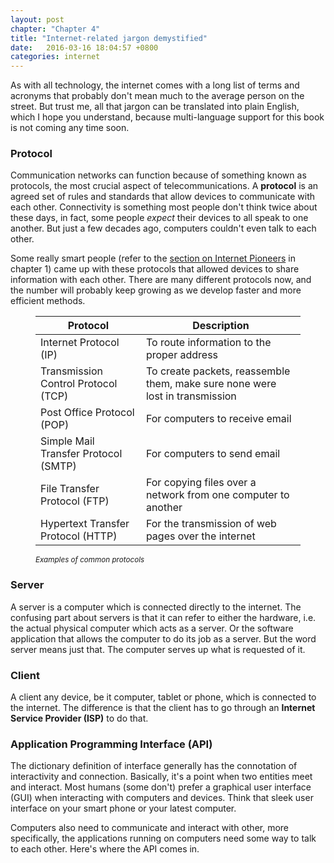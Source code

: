 ```yaml
---
layout: post
chapter: "Chapter 4"
title: "Internet-related jargon demystified"
date:   2016-03-16 18:04:57 +0800
categories: internet
---
```

As with all technology, the internet comes with a long list of terms and acronyms that probably don't mean much to the average person on the street. But trust me, all that jargon can be translated into plain English, which I hope you understand, because multi-language support for this book is not coming any time soon.

### Protocol

Communication networks can function because of something known as protocols, the most crucial aspect of telecommunications. A **protocol** is an agreed set of rules and standards that allow devices to communicate with each other. Connectivity is something most people don't think twice about these days, in fact, some people *expect* their devices to all speak to one another. But just a few decades ago, computers couldn't even talk to each other. 

Some really smart people (refer to the [section on Internet Pioneers](./chapter1.html#the-pioneers-of-the-internet)  in chapter 1) came up with these protocols that allowed devices to share information with each other. There are many different protocols now, and the number will probably keep growing as we develop faster and more efficient methods.

<figure>
    <table class="nomargin">
        <thead>
            <tr>
                <th>Protocol</th>
                <th>Description</th>
            </tr>
        </thead>
        <tbody>
            <tr>
                <td>Internet Protocol (IP)</td>
                <td>To route information to the proper address</td>
            </tr>
            <tr>
                <td>Transmission Control Protocol (TCP)</td>
                <td>To create packets, reassemble them, make sure none were lost in transmission</td>
            </tr>
            <tr>
                <td>Post Office Protocol (POP)</td>
                <td>For computers to receive email</td>
            </tr>
            <tr>
                <td>Simple Mail Transfer Protocol (SMTP)</td>
                <td>For computers to send email</td>
            </tr>
            <tr>
                <td>File Transfer Protocol (FTP)</td>
                <td>For copying files over a network from one computer to another</td>
            </tr>
            <tr>
                <td>Hypertext Transfer Protocol (HTTP)</td>
                <td>For the transmission of web pages over the internet</td>
            </tr>
        </tbody>
    </table>
    <figcaption class="txt-center"><small><em>Examples of common protocols</em></small></figcaption>
</figure>

### Server

A server is a computer which is connected directly to the internet. The confusing part about servers is that it can refer to either the hardware, i.e. the actual physical computer which acts as a server. Or the software application that allows the computer to do its job as a server. But the word server means just that. The computer serves up what is requested of it.

### Client

A client any device, be it computer, tablet or phone, which is connected to the internet. The difference is that the client has to go through an **Internet Service Provider (ISP)** to do that. 

### Application Programming Interface (API)

The dictionary definition of interface generally has the connotation of interactivity and connection. Basically, it's a point when two entities meet and interact. Most humans (some don't) prefer a graphical user interface (GUI) when interacting with computers and devices. Think that sleek user interface on your smart phone or your latest computer. 

Computers also need to communicate and interact with other, more specifically, the applications running on computers need some way to talk to each other. Here's where the API comes in. 
